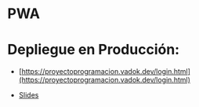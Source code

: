# PWA

# Depliegue en Producción:

- [https://proyectoprogramacion.vadok.dev/login.html](https://proyectoprogramacion.vadok.dev/login.html)

- [Slides](https://docs.google.com/presentation/d/1M3-mmdmJixrTgmx0gs4GF4xDn9G19lO1i3YmzoknX6Q/edit?usp=sharing)
